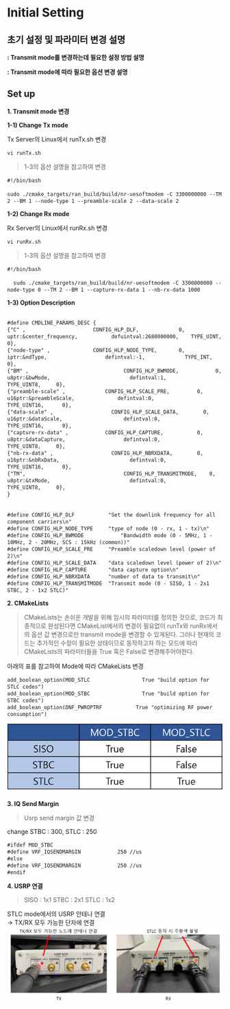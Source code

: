 #  Initial Setting
##  초기 설정 및 파라미터 변경 설명

**:  Transmit mode를 변경하는데 필요한 설정 방법 설명**

**: Transmit mode에 따라 필요한 옵션 변경 설명**


## Set up

**1. Transmit mode 변경**

**1-1) Change Tx mode**

Tx Server의 Linux에서 runTx.sh 변경 
```
vi runTx.sh
```
> 1-3의 옵션 설명을 참고하여 변경
```
#!/bin/bash

sudo ./cmake_targets/ran_build/build/nr-uesoftmodem -C 3300000000 --TM 2 --BM 1 --node-type 1 --preamble-scale 2 --data-scale 2
```
**1-2) Change Rx mode**

Rx Server의 Linux에서 runRx.sh 변경 
``` 
vi runRx.sh
```
> 1-3의 옵션 설명을 참고하여 변경
``` 
#!/bin/bash

  sudo ./cmake_targets/ran_build/build/nr-uesoftmodem -C 3300000000 --node-type 0 --TM 2 --BM 1 --capture-rx-data 1 --nb-rx-data 1000
```
**1-3) Option Description**
``` 

#define CMDLINE_PARAMS_DESC {
{"C" ,                      CONFIG_HLP_DLF,             0,            uptr:&center_frequency,   		defuintval:2680000000,    TYPE_UINT,      0}, 
{"node-type" ,             	CONFIG_HLP_NODE_TYPE,       0, 				   	iptr:&ndType,                	defintval:-1,             TYPE_INT,	      0},                     
{"BM" , 					          CONFIG_HLP_BWMODE,	        0, 						u8ptr:&bwMode,						    defintval:1,					    TYPE_UINT8,	    0},		
{"preamble-scale" ,			    CONFIG_HLP_SCALE_PRE,	      0,						u16ptr:&preambleScale,				defintval:0,					    TYPE_UINT16,	  0},		
{"data-scale" ,				      CONFIG_HLP_SCALE_DATA,	    0,						u16ptr:&dataScale,					  defintval:0,					    TYPE_UINT16,	  0},		
{"capture-rx-data" , 		    CONFIG_HLP_CAPTURE,		      0,						u8ptr:&dataCapture,					  defintval:0,					    TYPE_UINT8,	    0},
{"nb-rx-data" ,				      CONFIG_HLP_NBRXDATA,	      0,						u16ptr:&nbRxData,					    defintval:0,					    TYPE_UINT16,	  0},	
{"TM", 						          CONFIG_HLP_TRANSMITMODE,    0,						u8ptr:&txMode,						    defintval:0,					    TYPE_UINT8,	    0},	
}


#define CONFIG_HLP_DLF           "Set the downlink frequency for all component carriers\n"
#define CONFIG_HLP_NODE_TYPE     "type of node (0 - rx, 1 - tx)\n"
#define CONFIG_HLP_BWMODE		     "Bandwidth mode (0 - 5MHz, 1 - 10MHz, 2 - 20MHz, SCS : 15kHz (common))"
#define CONFIG_HLP_SCALE_PRE     "Preamble scaledown level (power of 2)\n"
#define CONFIG_HLP_SCALE_DATA    "data scaledown level (power of 2)\n"
#define CONFIG_HLP_CAPTURE    	 "data capture option\n"
#define CONFIG_HLP_NBRXDATA   	 "number of data to transmit\n"
#define CONFIG_HLP_TRANSMITMODE	 "Transmit mode (0 - SISO, 1 - 2x1 STBC, 2 - 1x2 STLC)"
```

**2. CMakeLists**
> CMakeLists는 손쉬운 개발을 위해 임시의 파라미터를 정의한 것으로,
> 코드가 최종적으로 완성된다면 CMakeList에서의 변경이 필요없이 runTx와 runRx에서의 옵션 값 변경으로만 transmit mode을 변경할 수 있게된다.
> 그러나 현재의 코드는 추가적인 수정이 필요한 상태이므로 동작하고자 하는 모드에 따라 CMakeLists의 파라미터들을 True 혹은 False로 변경해주어야한다. 

아래의 표를 참고하여 Mode에 따라 CMakeLists 변경 
```
add_boolean_option(MOD_STLC	   				True "build option for STLC codes")
add_boolean_option(MOD_STBC	   				True "build option for STBC codes")
add_boolean_option(DNF_PWROPTRF			  True "optimizing RF power consumption")
```
![](https://github.com/dbwpdls22/NR_Modulation/blob/main/STLC/Figs/CMakeLists.png)

**3. IQ Send Margin**
> Usrp send margin 값 변경

change STBC : 300, STLC : 250
```
#ifdef MOD_STBC
#define VRF_IQSENDMARGIN			250 //us
#else
#define VRF_IQSENDMARGIN			250 //us
#endif
```
**4. USRP 연결**
> SISO : 1x1 STBC : 2x1  STLC : 1x2

STLC mode에서의 USRP 안테나 연결  
→ TX/RX 모두 가능한 단자에 연결
![](https://github.com/dbwpdls22/NR_Modulation/blob/main/STLC/Figs/USRP.PNG)

